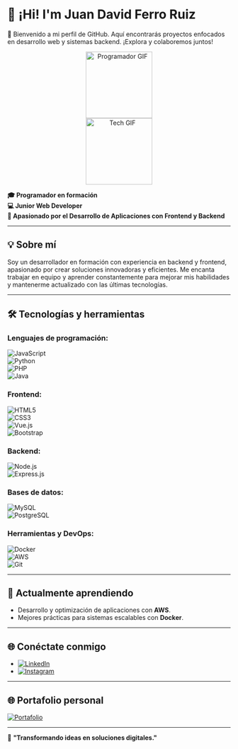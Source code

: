 # 👋 ¡Hi! I'm Juan David Ferro Ruiz  

🌟 Bienvenido a mi perfil de GitHub. Aquí encontrarás proyectos enfocados en desarrollo web y sistemas backend. ¡Explora y colaboremos juntos!

<div align="center">
  <img src="https://media.giphy.com/media/qgQUggAC3Pfv687qPC/giphy.gif" alt="Programador GIF" width="150"/> 
  <br>
  <img src="https://media.giphy.com/media/YYW0hHizzIOrlhimPG/giphy.gif" alt="Tech GIF" width="150"/>  
</div>

**🎓 Programador en formación**  
**💻 Junior Web Developer**  
**🚀 Apasionado por el Desarrollo de Aplicaciones con Frontend y Backend**  

---

## 💡 Sobre mí  
Soy un desarrollador en formación con experiencia en backend y frontend, apasionado por crear soluciones innovadoras y eficientes. Me encanta trabajar en equipo y aprender constantemente para mejorar mis habilidades y mantenerme actualizado con las últimas tecnologías.  

---

## 🛠️ Tecnologías y herramientas  

### **Lenguajes de programación:**  
![JavaScript](https://img.shields.io/badge/JavaScript-F7DF1E?style=for-the-badge&logo=javascript&logoColor=black)  
![Python](https://img.shields.io/badge/Python-3776AB?style=for-the-badge&logo=python&logoColor=white)  
![PHP](https://img.shields.io/badge/PHP-777BB4?style=for-the-badge&logo=php&logoColor=white)  
![Java](https://img.shields.io/badge/Java-007396?style=for-the-badge&logo=java&logoColor=white)  

### **Frontend:**  
![HTML5](https://img.shields.io/badge/HTML5-E34F26?style=for-the-badge&logo=html5&logoColor=white)  
![CSS3](https://img.shields.io/badge/CSS3-1572B6?style=for-the-badge&logo=css3&logoColor=white)  
![Vue.js](https://img.shields.io/badge/Vue.js-4FC08D?style=for-the-badge&logo=vue.js&logoColor=white)  
![Bootstrap](https://img.shields.io/badge/Bootstrap-7952B3?style=for-the-badge&logo=bootstrap&logoColor=white)  

### **Backend:**  
![Node.js](https://img.shields.io/badge/Node.js-339933?style=for-the-badge&logo=node.js&logoColor=white)  
![Express.js](https://img.shields.io/badge/Express.js-000000?style=for-the-badge&logo=express&logoColor=white)  

### **Bases de datos:**  
![MySQL](https://img.shields.io/badge/MySQL-4479A1?style=for-the-badge&logo=mysql&logoColor=white)  
![PostgreSQL](https://img.shields.io/badge/PostgreSQL-336791?style=for-the-badge&logo=postgresql&logoColor=white)  

### **Herramientas y DevOps:**  
![Docker](https://img.shields.io/badge/Docker-2496ED?style=for-the-badge&logo=docker&logoColor=white)  
![AWS](https://img.shields.io/badge/AWS-232F3E?style=for-the-badge&logo=amazon-aws&logoColor=white)  
![Git](https://img.shields.io/badge/Git-F05032?style=for-the-badge&logo=git&logoColor=white)  

---

## 🌱 Actualmente aprendiendo  
- Desarrollo y optimización de aplicaciones con **AWS**.  
- Mejores prácticas para sistemas escalables con **Docker**.  

---

## 🌐 Conéctate conmigo  
- [![LinkedIn](https://img.shields.io/badge/LinkedIn-0A66C2?style=for-the-badge&logo=linkedin&logoColor=white)](#)  
- [![Instagram](https://img.shields.io/badge/Instagram-E4405F?style=for-the-badge&logo=instagram&logoColor=white)](#)  

---

## 🌐 Portafolio personal  
[![Portafolio](https://img.shields.io/badge/Portafolio-4CAF50?style=for-the-badge&logo=internet-explorer&logoColor=white)](#)  

---

🚀 **"Transformando ideas en soluciones digitales."**  
